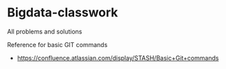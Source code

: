 Bigdata-classwork
=================

All problems and solutions

Reference for basic GIT commands

 - https://confluence.atlassian.com/display/STASH/Basic+Git+commands 
